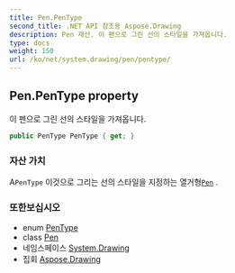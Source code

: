 ```yaml
---
title: Pen.PenType
second_title: .NET API 참조용 Aspose.Drawing
description: Pen 재산. 이 펜으로 그린 선의 스타일을 가져옵니다.
type: docs
weight: 150
url: /ko/net/system.drawing/pen/pentype/
---
```

## Pen.PenType property

이 펜으로 그린 선의 스타일을 가져옵니다.

```csharp
public PenType PenType { get; }
```

### 자산 가치

A`PenType` 이것으로 그리는 선의 스타일을 지정하는 열거형[`Pen`](../) .

### 또한보십시오

* enum [PenType](../../../system.drawing.drawing2d/pentype/)
* class [Pen](../)
* 네임스페이스 [System.Drawing](../../pen/)
* 집회 [Aspose.Drawing](../../../)



